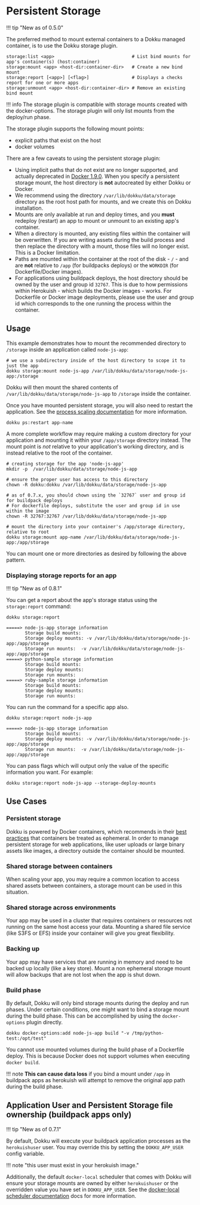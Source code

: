 # Persistent Storage

!!! tip "New as of 0.5.0"

The preferred method to mount external containers to a Dokku managed container, is to use the Dokku storage plugin.


```
storage:list <app>                             # List bind mounts for app's container(s) (host:container)
storage:mount <app> <host-dir:container-dir>   # Create a new bind mount
storage:report [<app>] [<flag>]                # Displays a checks report for one or more apps
storage:unmount <app> <host-dir:container-dir> # Remove an existing bind mount
```

!!! info
    The storage plugin is compatible with storage mounts created with the docker-options. The storage plugin will only list mounts from the deploy/run phase.

The storage plugin supports the following mount points:

- explicit paths that exist on the host
- docker volumes

There are a few caveats to using the persistent storage plugin:

- Using implicit paths that do not exist are no longer supported, and actually deprecated in [Docker 1.9.0](https://github.com/docker/docker/releases/tag/v1.9.0). When you specify a persistent storage mount, the host directory is **not** autocreated by either Dokku or Docker.
- We recommend using the directory `/var/lib/dokku/data/storage` directory as the root host path for mounts, and we create this on Dokku installation.
- Mounts are only available at run and deploy times, and you **must** redeploy (restart) an app to mount or unmount to an existing app's container.
- When a directory is mounted, any existing files within the container will be overwritten. If you are writing assets during the build process and then replace the directory with a mount, those files will no longer exist. This is a Docker limitation.
- Paths are mounted within the container at the root of the disk - `/` - and are **not** relative to `/app` (for buildpacks deploys) or the `WORKDIR` (for Dockerfile/Docker images).
- For applications using buildpack deploys, the host directory should be owned by the user and group id `32767`. This is due to how permissions within Herokuish - which builds the Docker images - works. For Dockerfile or Docker image deployments, please use the user and group id which corresponds to the one running the process within the container.

## Usage

This example demonstrates how to mount the recommended directory to `/storage` inside an application called `node-js-app`:

```shell
# we use a subdirectory inside of the host directory to scope it to just the app
dokku storage:mount node-js-app /var/lib/dokku/data/storage/node-js-app:/storage
```

Dokku will then mount the shared contents of `/var/lib/dokku/data/storage/node-js-app` to `/storage` inside the container.

Once you have mounted persistent storage, you will also need to restart the application. See the
[process scaling documentation](/processes/process-management) for more information.

```shell
dokku ps:restart app-name
```

A more complete workflow may require making a custom directory for your application and mounting it within your `/app/storage` directory instead. The mount point is *not* relative to your application's working directory, and is instead relative to the root of the container.

```shell
# creating storage for the app 'node-js-app'
mkdir -p  /var/lib/dokku/data/storage/node-js-app

# ensure the proper user has access to this directory
chown -R dokku:dokku /var/lib/dokku/data/storage/node-js-app

# as of 0.7.x, you should chown using the `32767` user and group id for buildpack deploys
# For dockerfile deploys, substitute the user and group id in use within the image
chown -R 32767:32767 /var/lib/dokku/data/storage/node-js-app

# mount the directory into your container's /app/storage directory, relative to root
dokku storage:mount app-name /var/lib/dokku/data/storage/node-js-app:/app/storage
```

You can mount one or more directories as desired by following the above pattern.

### Displaying storage reports for an app

!!! tip "New as of 0.8.1"

You can get a report about the app's storage status using the `storage:report` command:

```shell
dokku storage:report
```

```shell-session
=====> node-js-app storage information
       Storage build mounts:
       Storage deploy mounts: -v /var/lib/dokku/data/storage/node-js-app:/app/storage
       Storage run mounts:  -v /var/lib/dokku/data/storage/node-js-app:/app/storage
=====> python-sample storage information
       Storage build mounts:
       Storage deploy mounts:
       Storage run mounts:
=====> ruby-sample storage information
       Storage build mounts:
       Storage deploy mounts:
       Storage run mounts:
```

You can run the command for a specific app also.

```shell
dokku storage:report node-js-app
```

```shell-session
=====> node-js-app storage information
       Storage build mounts:
       Storage deploy mounts: -v /var/lib/dokku/data/storage/node-js-app:/app/storage
       Storage run mounts:  -v /var/lib/dokku/data/storage/node-js-app:/app/storage
```

You can pass flags which will output only the value of the specific information you want. For example:

```shell
dokku storage:report node-js-app --storage-deploy-mounts
```

## Use Cases

### Persistent storage

Dokku is powered by Docker containers, which recommends in their [best practices](https://docs.docker.com/engine/userguide/eng-image/dockerfile_best-practices/#containers-should-be-ephemeral) that containers be treated as ephemeral. In order to manage persistent storage for web applications, like user uploads or large binary assets like images, a directory outside the container should be mounted.

### Shared storage between containers

When scaling your app, you may require a common location to access shared assets between containers, a storage mount can be used in this situation.

### Shared storage across environments

Your app may be used in a cluster that requires containers or resources not running on the same host access your data. Mounting a shared file service (like S3FS or EFS) inside your container will give you great flexibility.

### Backing up

Your app may have services that are running in memory and need to be backed up locally (like a key store). Mount a non ephemeral storage mount will allow backups that are not lost when the app is shut down.

### Build phase

By default, Dokku will only bind storage mounts during the deploy and run phases. Under certain conditions, one might want to bind a storage mount during the build phase. This can be accomplished by using the `docker-options` plugin directly.

```shell
dokku docker-options:add node-js-app build "-v /tmp/python-test:/opt/test"
```

You cannot use mounted volumes during the build phase of a Dockerfile deploy. This is because Docker does not support volumes when executing `docker build`.

!!! note
    **This can cause data loss** if you bind a mount under `/app` in buildpack apps as herokuish will attempt to remove the original app path during the build phase.

## Application User and Persistent Storage file ownership (buildpack apps only)

!!! tip "New as of 0.7.1"

By default, Dokku will execute your buildpack application processes as the `herokuishuser` user. You may override this by setting the `DOKKU_APP_USER` config variable.

!!! note "this user must exist in your herokuish image."

Additionally, the default `docker-local` scheduler that comes with Dokku will ensure your storage mounts are owned by either `herokuishuser` or the overridden value you have set in `DOKKU_APP_USER`. See the [docker-local scheduler documentation](/advanced-usage/schedulers/docker-local#disabling-chown-of-persistent-storage) docs for more information.

